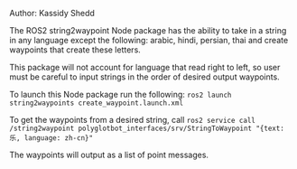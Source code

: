 Author: Kassidy Shedd

The ROS2 string2waypoint Node package has the ability to take in a string in any language except the following: arabic, hindi, persian, thai and create waypoints that create these letters.

This package will not account for language that read right to left, so user must be careful to input strings in the order of desired output waypoints.

To launch this Node package run the following: 
`ros2 launch string2waypoints create_waypoint.launch.xml`

To get the waypoints from a desired string, call
`ros2 service call /string2waypoint polyglotbot_interfaces/srv/StringToWaypoint "{text: 乐, language: zh-cn}"`

The waypoints will output as a list of point messages. 
